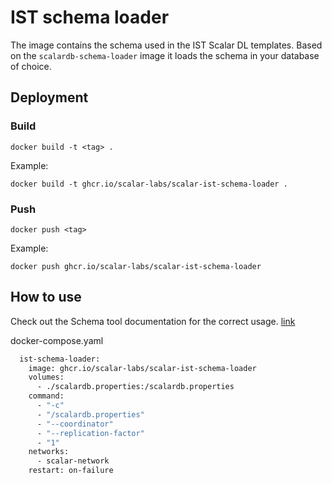 # IST schema loader

The image contains the schema used in the IST Scalar DL templates. Based on the `scalardb-schema-loader` image it loads
the schema in your database of choice.

## Deployment

### Build

```
docker build -t <tag> .
```

Example:
```
docker build -t ghcr.io/scalar-labs/scalar-ist-schema-loader .
```

### Push

```
docker push <tag>
```

Example:
```
docker push ghcr.io/scalar-labs/scalar-ist-schema-loader
```

## How to use

Check out the Schema tool documentation for the correct usage.
[link](https://github.com/scalar-labs/scalardb/blob/master/docs/schema-loader.md)

docker-compose.yaml

```dockerfile
  ist-schema-loader:
    image: ghcr.io/scalar-labs/scalar-ist-schema-loader
    volumes:
      - ./scalardb.properties:/scalardb.properties
    command:
      - "-c"
      - "/scalardb.properties"
      - "--coordinator"
      - "--replication-factor"
      - "1"
    networks:
      - scalar-network
    restart: on-failure
```
